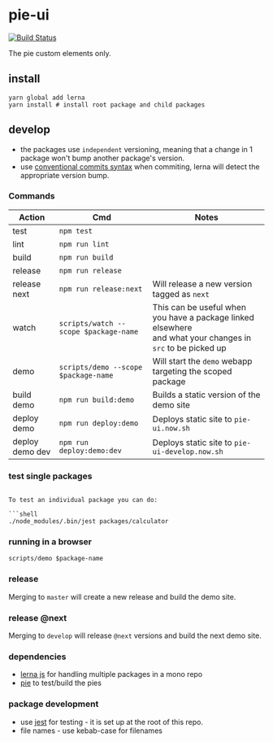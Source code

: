 # pie-ui

[![Build Status](https://travis-ci.org/pie-framework/pie-ui.svg?branch=develop)](https://travis-ci.org/pie-framework/pie-ui)

The pie custom elements only.

## install

```shell
yarn global add lerna
yarn install # install root package and child packages
```

## develop

- the packages use `independent` versioning, meaning that a change in 1 package won't bump another package's version.
- use [conventional commits syntax][ccs] when commiting, lerna will detect the appropriate version bump.

### Commands

| Action          | Cmd                                   | Notes                                                                                                           |
| --------------- | ------------------------------------- | --------------------------------------------------------------------------------------------------------------- |
| test            | `npm test`                            |                                                                                                                 |
| lint            | `npm run lint`                        |                                                                                                                 |
| build           | `npm run build`                       |                                                                                                                 |
| release         | `npm run release`                     |                                                                                                                 |
| release next    | `npm run release:next`                | Will release a new version tagged as `next`                                                                     |
| watch           | `scripts/watch --scope $package-name` | This can be useful when you have a package linked elsewhere <br/>and what your changes in `src` to be picked up |
| demo            | `scripts/demo --scope $package-name`  | Will start the `demo` webapp targeting the scoped package                                                       |
| build demo      | `npm run build:demo`                  | Builds a static version of the demo site                                                                        |
| deploy demo     | `npm run deploy:demo`                 | Deploys static site to `pie-ui.now.sh`                                                                          |
| deploy demo dev | `npm run deploy:demo:dev`             | Deploys static site to `pie-ui-develop.now.sh`                                                                  |

### test single packages

````

To test an individual package you can do:

```shell
./node_modules/.bin/jest packages/calculator
````

### running in a browser

`scripts/demo $package-name`

### release

Merging to `master` will create a new release and build the demo site.

### release @next

Merging to `develop` will release `@next` versions and build the next demo site.

### dependencies

- [lerna js][lerna] for handling multiple packages in a mono repo
- [pie][pie] to test/build the pies

### package development

- use [jest][jest] for testing - it is set up at the root of this repo.
- file names - use kebab-case for filenames

[lerna]: https://lernajs.io/
[pie]: http://pie-framework.org
[ccs]: https://conventionalcommits.org/
[jest]: https://github.com/facebook/jest
